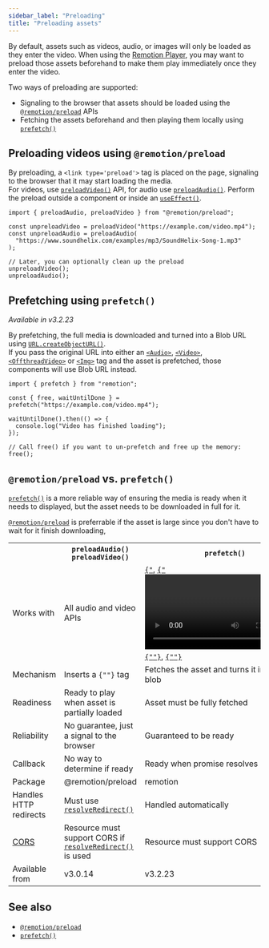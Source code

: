 ```yaml
---
sidebar_label: "Preloading"
title: "Preloading assets"
---
```


By default, assets such as videos, audio, or images will only be loaded as they enter the video. When using the [Remotion Player](/docs/terminology#remotion-player), you may want to preload those assets beforehand to make them play immediately once they enter the video.

Two ways of preloading are supported:

- Signaling to the browser that assets should be loaded using the [`@remotion/preload`](/docs/preload) APIs
- Fetching the assets beforehand and then playing them locally using [`prefetch()`](/docs/prefetch)

## Preloading videos using `@remotion/preload`

By preloading, a `<link type='preload'>` tag is placed on the page, signaling to the browser that it may start loading the media.  
For videos, use [`preloadVideo()`](/docs/preload/preload-video) API, for audio use [`preloadAudio()`](/docs/preload/preload-audio). Perform the preload outside a component or inside an [`useEffect()`](https://reactjs.org/docs/hooks-effect.html).

```tsx twoslash
import { preloadAudio, preloadVideo } from "@remotion/preload";

const unpreloadVideo = preloadVideo("https://example.com/video.mp4");
const unpreloadAudio = preloadAudio(
  "https://www.soundhelix.com/examples/mp3/SoundHelix-Song-1.mp3"
);

// Later, you can optionally clean up the preload
unpreloadVideo();
unpreloadAudio();
```

## Prefetching using `prefetch()`

_Available in v3.2.23_

By prefetching, the full media is downloaded and turned into a Blob URL using [`URL.createObjectURL()`](https://developer.mozilla.org/en-US/docs/Web/API/URL/createObjectURL).  
If you pass the original URL into either an [`<Audio>`](/docs/audio), [`<Video>`](/docs/video), [`<OffthreadVideo>`](/docs/offthreadvideo) or [`<Img>`](/docs/img) tag and the asset is prefetched, those components will use Blob URL instead.

```tsx twoslash
import { prefetch } from "remotion";

const { free, waitUntilDone } = prefetch("https://example.com/video.mp4");

waitUntilDone().then(() => {
  console.log("Video has finished loading");
});

// Call free() if you want to un-prefetch and free up the memory:
free();
```

## `@remotion/preload` vs. `prefetch()`

[`prefetch()`](/docs/prefetch) is a more reliable way of ensuring the media is ready when it needs to displayed, but the asset needs to be downloaded in full for it.

[`@remotion/preload`](/docs/preload) is preferrable if the asset is large since you don't have to wait for it finish downloading,

<table>
  <tr>
    <th></th>
    <th>
      <div>
        <code>preloadAudio()</code><br />
        <code>preloadVideo()</code>
      </div>
    </th>
    <th>
      <div>
        <code>prefetch()</code>
      </div>
    </th>
  </tr>
  <tr>
    <td>Works with</td>
    <td>
    All audio and video APIs
    </td>
    <td>
    <a href="/docs/audio"><code>{"<Audio/>"}</code></a>, <a href="/docs/video"><code>{"<Video/>"}</code></a>, <a href="/docs/img"><code>{"<Img/>"}</code></a>, <a href="/docs/offthreadvideo"><code>{"<OffthreadVideo/>"}</code></a>
    </td>
  </tr>
  <tr>
    <td>Mechanism</td>
    <td>
        Inserts a <code>{"<link type='preload'>"}</code> tag
    </td>
    <td>
    Fetches the asset and turns it into a URL blob
    </td>
  </tr>
  <tr>
    <td>Readiness</td>
    <td style={{color: "green"}}>
      Ready to play when asset is partially loaded
    </td>
    <td style={{color: "red"}}>
      Asset must be fully fetched
    </td>
  </tr>
  <tr>
    <td>Reliability</td>
    <td style={{color: "red"}}>
  No guarantee, just a signal to the browser
    </td>
    <td style={{color: "green"}}>
  Guaranteed to be ready
    </td>
  </tr>
    <tr>
    <td>Callback</td>
    <td style={{
      color: "red"
    }}>
      No way to determine if ready
    </td>
    <td style={{
      color: "green"
    }}>
      Ready when promise resolves
    </td>
  </tr>
  <tr>
    <td>Package</td>
    <td>
      @remotion/preload
    </td>
    <td>
      remotion
    </td>
  </tr>
  <tr>
    <td>Handles HTTP redirects</td>
    <td>
    Must use <a href="/docs/preload/resolve-redirect"><code>resolveRedirect()</code></a>
    </td>
    <td>
      Handled automatically
    </td>
  </tr>
  <tr>
    <td><a href="https://developer.mozilla.org/en-US/docs/Web/HTTP/CORS">CORS</a></td>
    <td>
      Resource must support CORS if <a href="/docs/preload/resolve-redirect"><code>resolveRedirect()</code></a> is used
    </td>
    <td>
      Resource must support CORS
    </td>
  </tr>
  <tr>
    <td>Available from</td>
    <td>
        v3.0.14
    </td>
    <td>
    v3.2.23
    </td>
  </tr>
</table>

## See also

- [`@remotion/preload`](/docs/preload)
- [`prefetch()`](/docs/prefetch)
